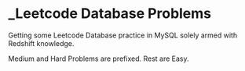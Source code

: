 # _Leetcode Database Problems

Getting some Leetcode Database practice in MySQL solely armed with Redshift knowledge.

Medium and Hard Problems are prefixed. Rest are Easy.
